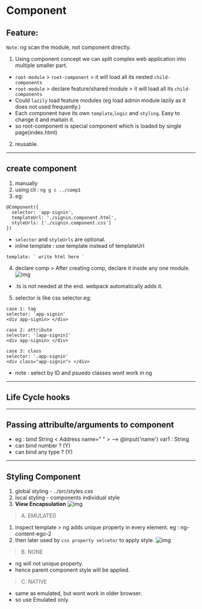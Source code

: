 # Component

## Feature:
`Note`: ng scan the module, not component directly.
1. Using component concept we can split complex web application into multiple smaller part.
- `root-module` > `root-component` > it will load all its nested `child-components`
- `root-module` > declare feature/shared module > it will load all its  `child-components`
- Could `lazily` load feature modules (eg load admin module lazily as it does not used frequently.)
- Each component have its own `template`,`logic` and `styling`. Easy to change it and maitain it.
- so root-component is special component which is loaded by single page(index.html)

2. reusable.
***

## create component
1. manually
2. using cli : `ng g c ../comp1`
3. eg:
```
@Component({
  selector: 'app-signin',
  templateUrl: './signin.component.html',
  styleUrls: ['./signin.component.css']
})
```
- `selector` and `styleUrls` are optional.
- inline template : use  template instead of  templateUrl
```
template: ` write html here `
```
4. declare comp > After creating comp, declare it inside any one module.
![img](https://github.com/lekhrajdinkar/NG6/blob/master/notes/assets/basic/4.JPG)
- .ts is not needed at the end. webpack automatically adds it.

5. selector is like css selector.eg:
```
case 1: tag
selector: 'app-signin'
<div app-signin> </div>

case 2: attribute
selector: '[app-signin]'
<div app-signin> </div>

case 3: class
selector: '.app-signin'
<div class="app-signin"> </div>
```
- note : select by ID and psuedo classes wont work in ng
***
## Life Cycle hooks

***
## Passing attribulte/arguments to component

- eg :  bind String 
< Address name=" " > --> @input('name') var1 : String
- can bind number ? (Y)
- can bind any type ?  (Y)

***
## Styling Component
1. global styling - ../src/styles.css 
2. local styling - components individual style
3. **View Encapsulation**
![img](https://github.com/lekhrajdinkar/NG6/blob/master/notes/assets/basic/comp/08.jpg)

> A. EMULATED
1. inspect template > ng adds unique property in every element. eg : ng-content-ego-2
2. then later used by `css property selcetor` to apply style.
![img](https://github.com/lekhrajdinkar/NG6/blob/master/notes/assets/basic/comp/07.jpg)

> B. NONE
- ng will not unique property.
- hence parent component style will be applied.

> C. NATIVE
- same as emulated, but wont work in older browser.
- so use Emulated only.


